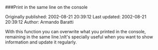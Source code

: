 ###Print in the same line on the console

Originally published: 2002-08-21 20:39:12
Last updated: 2002-08-21 20:39:12
Author: Armando Baratti

With this function you can overwrite what you printed in the console, remaining in the same line.\nIt's specially useful when you want to show information and update it regularly.